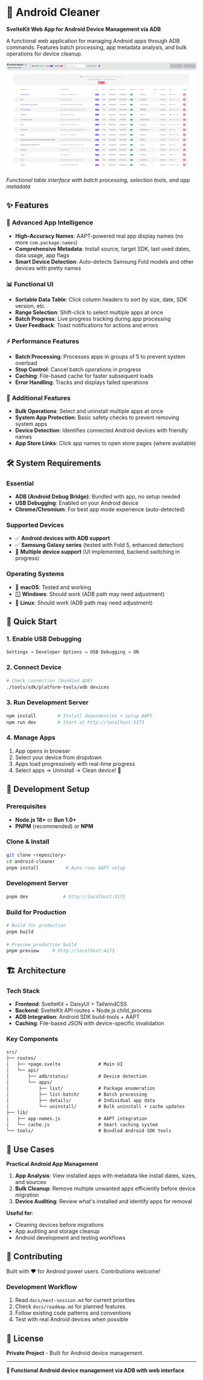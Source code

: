 # 🤖 Android Cleaner

**SvelteKit Web App for Android Device Management via ADB**

A functional web application for managing Android apps through ADB commands. Features batch processing, app metadata analysis, and bulk operations for device cleanup.

![App Screenshot](app-screenshot.jpeg)

*Functional table interface with batch processing, selection tools, and app metadata*

## ✨ Features

### 🚀 **Advanced App Intelligence**
- **High-Accuracy Names**: AAPT-powered real app display names (no more `com.package.names`)
- **Comprehensive Metadata**: Install source, target SDK, last used dates, data usage, app flags
- **Smart Device Detection**: Auto-detects Samsung Fold models and other devices with pretty names

### 📊 **Functional UI**
- **Sortable Data Table**: Click column headers to sort by size, date, SDK version, etc.
- **Range Selection**: Shift-click to select multiple apps at once
- **Batch Progress**: Live progress tracking during app processing
- **User Feedback**: Toast notifications for actions and errors

### ⚡ **Performance Features** 
- **Batch Processing**: Processes apps in groups of 5 to prevent system overload
- **Stop Control**: Cancel batch operations in progress
- **Caching**: File-based cache for faster subsequent loads
- **Error Handling**: Tracks and displays failed operations

### 🎯 **Additional Features**
- **Bulk Operations**: Select and uninstall multiple apps at once
- **System App Protection**: Basic safety checks to prevent removing system apps
- **Device Detection**: Identifies connected Android devices with friendly names
- **App Store Links**: Click app names to open store pages (where available)

## 🛠 System Requirements

### **Essential**
- **ADB (Android Debug Bridge)**: Bundled with app, no setup needed
- **USB Debugging**: Enabled on your Android device
- **Chrome/Chromium**: For best app mode experience (auto-detected)

### **Supported Devices**
- ✅ **Android devices with ADB support**
- ✅ **Samsung Galaxy series** (tested with Fold 5, enhanced detection)
- 🔄 **Multiple device support** (UI implemented, backend switching in progress)

### **Operating Systems**
- 🍎 **macOS**: Tested and working
- 🪟 **Windows**: Should work (ADB path may need adjustment)  
- 🐧 **Linux**: Should work (ADB path may need adjustment)

## 🚀 Quick Start

### **1. Enable USB Debugging**
```
Settings → Developer Options → USB Debugging → ON
```

### **2. Connect Device**
```bash
# Check connection (bundled ADB)
./tools/sdk/platform-tools/adb devices
```

### **3. Run Development Server**
```bash
npm install        # Install dependencies + setup AAPT
npm run dev        # Start at http://localhost:5173
```

### **4. Manage Apps**
1. App opens in browser
2. Select your device from dropdown
3. Apps load progressively with real-time progress
4. Select apps → Uninstall → Clean device! 🎉

## 🔧 Development Setup

### **Prerequisites**
- **Node.js 18+** or **Bun 1.0+**
- **PNPM** (recommended) or **NPM**

### **Clone & Install**
```bash
git clone <repository>
cd android-cleaner
pnpm install          # Auto-runs AAPT setup
```

### **Development Server**
```bash
pnpm dev             # http://localhost:5173
```

### **Build for Production**
```bash
# Build for production
pnpm build

# Preview production build
pnpm preview     # http://localhost:4173
```

## 🏗 Architecture

### **Tech Stack**
- **Frontend**: SvelteKit + DaisyUI + TailwindCSS
- **Backend**: SvelteKit API routes + Node.js child_process
- **ADB Integration**: Android SDK build-tools + AAPT
- **Caching**: File-based JSON with device-specific invalidation

### **Key Components**
```
src/
├── routes/
│   ├── +page.svelte              # Main UI
│   └── api/
│       ├── adb/status/           # Device detection
│       └── apps/
│           ├── list/             # Package enumeration
│           ├── list-batch/       # Batch processing
│           ├── details/          # Individual app data
│           └── uninstall/        # Bulk uninstall + cache updates
├── lib/
│   ├── app-names.js              # AAPT integration
│   └── cache.js                  # Smart caching system
└── tools/                        # Bundled Android SDK tools
```

## 📱 Use Cases

**Practical Android App Management**

1. **App Analysis**: View installed apps with metadata like install dates, sizes, and sources
2. **Bulk Cleanup**: Remove multiple unwanted apps efficiently before device migration
3. **Device Auditing**: Review what's installed and identify apps for removal

**Useful for**:
- Cleaning devices before migrations
- App auditing and storage cleanup
- Android development and testing workflows

## 🤝 Contributing

Built with ❤️ for Android power users. Contributions welcome!

### **Development Workflow**
1. Read `docs/next-session.md` for current priorities
2. Check `docs/roadmap.md` for planned features
3. Follow existing code patterns and conventions
4. Test with real Android devices when possible

## 📄 License

**Private Project** - Built for Android device management.

---

**🔧 Functional Android device management via ADB with web interface**
